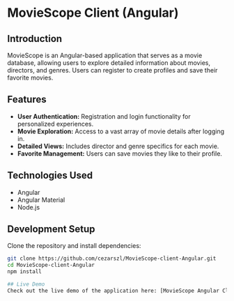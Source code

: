 # MovieScope Client (Angular)

## Introduction
MovieScope is an Angular-based application that serves as a movie database, allowing users to explore detailed information about movies, directors, and genres. Users can register to create profiles and save their favorite movies.

## Features
- **User Authentication:** Registration and login functionality for personalized experiences.
- **Movie Exploration:** Access to a vast array of movie details after logging in.
- **Detailed Views:** Includes director and genre specifics for each movie.
- **Favorite Management:** Users can save movies they like to their profile.

## Technologies Used
- Angular
- Angular Material
- Node.js

## Development Setup
Clone the repository and install dependencies:
```bash
git clone https://github.com/cezarszl/MovieScope-client-Angular.git
cd MovieScope-client-Angular
npm install

## Live Demo
Check out the live demo of the application here: [MovieScope Angular Client Demo](https://cezarszl.github.io/MovieScope-client-Angular/movies)
